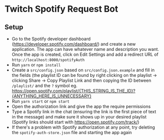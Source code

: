 # Twitch Spotify Request Bot

## Setup
* Go to the Spotify developer dashboard
    (https://developer.spotify.com/dashboard/) and create a new application. The
    app can have whatever name and description you want. Once the app is
    created, click on Edit Settings and add a redirect URL of
    `http://localhost:8000/spotifyAuth`
* Run `yarn` or `npm install`
* Create a `src/config.json` based on `src/config.json.example` and fill in the
    fields (the playlist ID can be found by right clicking on the playlist ->
    clicking Share -> Copy Playlist Link and then copying the ID between `/playlist/` and the `?` symbol
    eg. https://open.spotify.com/playlist/{THIS_STRING_IS_THE_ID}?{ANYTHING_HERE_IS_UNNECESSARY}
* Run `yarn start` or `npm start`
* Open the authorization link and give the app the require permissions
* Type a Spotify link in the chat (ensuring the link is the first piece of text
    in the message) and make sure it shows up in your desired playlist (Spotify
    links should start with https://open.spotify.com/track/)
* If there's a problem with Spotify authorization at any point, try deleting the
    `spotify-auth-store.json` file and starting the app again
